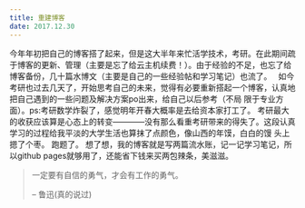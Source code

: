 ```yaml
---
title: 重建博客
date: 2017.12.30
---
```

今年年初把自己的博客搭了起来，但是这大半年来忙活学技术，考研。在此期间疏于博客的更新、管理（主要是忘了给云主机续费！）。由于经验的不足，也忘了给
博客备份，几十篇水博文（主要是自己的一些经验帖和学习笔记）也流了。
    如今考研也过去几天了，开始思考自己的未来，觉得有必要重新搭起一个博客，认真地把自己遇到的一些问题及解决方案po出来，给自己以后参考（不局
限于专业方面）。ps:考研数学炸裂了，感觉明年开春大概率是去给资本家打工了。
    考研最大的收获应该算是心态上的转变————没有那么看重考研带来的得失了。这段认真学习的过程给我平淡的大学生活也算抹了点颜色，像山西的年馍，白白的馒
头上摁了个枣。
    跑题了。
    想了想，我的博客就是写两篇流水账，记一记学习笔记，所以github pages就够用了，还能省下钱来买两包辣条，美滋滋。

> 一定要有自信的勇气，才会有工作的勇气。
>
> – 鲁迅(真的说过)
